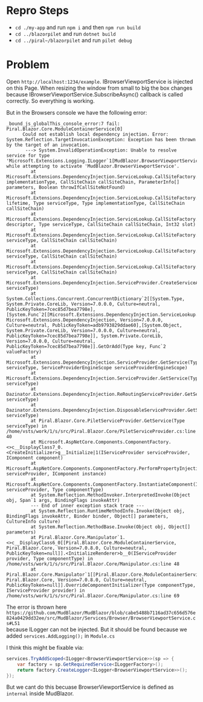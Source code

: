 # Repro Steps
- `cd ./my-app` and run `npm i` and then `npm run build`
- `cd ../blazorpilet` and run `dotnet build`
- `cd ../piral~/blazorpilet` and run `pilet debug`

#  Problem
Open `http://localhost:1234/example`.
IBrowserViewportService is injected on this Page. 
When resizing the window from small to big the box changes because IBrowserViewportService.SubscribeAsync() callback is called correctly.
So everything is working.

But in the Browsers console we have the following error: 
```
_bound_js_globalThis_console_error:7 fail: Piral.Blazor.Core.ModuleContainerService[0]
      Could not establish local dependency injection. Error: System.Reflection.TargetInvocationException: Exception has been thrown by the target of an invocation.
       ---> System.InvalidOperationException: Unable to resolve service for type 'Microsoft.Extensions.Logging.ILogger`1[MudBlazor.BrowserViewportService]' while attempting to activate 'MudBlazor.BrowserViewportService'.
         at Microsoft.Extensions.DependencyInjection.ServiceLookup.CallSiteFactory.CreateArgumentCallSites(Type implementationType, CallSiteChain callSiteChain, ParameterInfo[] parameters, Boolean throwIfCallSiteNotFound)
         at Microsoft.Extensions.DependencyInjection.ServiceLookup.CallSiteFactory.CreateConstructorCallSite(ResultCache lifetime, Type serviceType, Type implementationType, CallSiteChain callSiteChain)
         at Microsoft.Extensions.DependencyInjection.ServiceLookup.CallSiteFactory.TryCreateExact(ServiceDescriptor descriptor, Type serviceType, CallSiteChain callSiteChain, Int32 slot)
         at Microsoft.Extensions.DependencyInjection.ServiceLookup.CallSiteFactory.TryCreateExact(Type serviceType, CallSiteChain callSiteChain)
         at Microsoft.Extensions.DependencyInjection.ServiceLookup.CallSiteFactory.CreateCallSite(Type serviceType, CallSiteChain callSiteChain)
         at Microsoft.Extensions.DependencyInjection.ServiceLookup.CallSiteFactory.GetCallSite(Type serviceType, CallSiteChain callSiteChain)
         at Microsoft.Extensions.DependencyInjection.ServiceProvider.CreateServiceAccessor(Type serviceType)
         at System.Collections.Concurrent.ConcurrentDictionary`2[[System.Type, System.Private.CoreLib, Version=7.0.0.0, Culture=neutral, PublicKeyToken=7cec85d7bea7798e],[System.Func`2[[Microsoft.Extensions.DependencyInjection.ServiceLookup.ServiceProviderEngineScope, Microsoft.Extensions.DependencyInjection, Version=7.0.0.0, Culture=neutral, PublicKeyToken=adb9793829ddae60],[System.Object, System.Private.CoreLib, Version=7.0.0.0, Culture=neutral, PublicKeyToken=7cec85d7bea7798e]], System.Private.CoreLib, Version=7.0.0.0, Culture=neutral, PublicKeyToken=7cec85d7bea7798e]].GetOrAdd(Type key, Func`2 valueFactory)
         at Microsoft.Extensions.DependencyInjection.ServiceProvider.GetService(Type serviceType, ServiceProviderEngineScope serviceProviderEngineScope)
         at Microsoft.Extensions.DependencyInjection.ServiceProvider.GetService(Type serviceType)
         at Dazinator.Extensions.DependencyInjection.ReRoutingServiceProvider.GetService(Type serviceType)
         at Dazinator.Extensions.DependencyInjection.DisposableServiceProvider.GetService(Type serviceType)
         at Piral.Blazor.Core.PiletServiceProvider.GetService(Type serviceType) in /home/vsts/work/1/s/src/Piral.Blazor.Core/PiletServiceProvider.cs:line 40
         at Microsoft.AspNetCore.Components.ComponentFactory.<>c__DisplayClass7_0.<CreateInitializer>g__Initialize|1(IServiceProvider serviceProvider, IComponent component)
         at Microsoft.AspNetCore.Components.ComponentFactory.PerformPropertyInjection(IServiceProvider serviceProvider, IComponent instance)
         at Microsoft.AspNetCore.Components.ComponentFactory.InstantiateComponent(IServiceProvider serviceProvider, Type componentType)
         at System.Reflection.MethodInvoker.InterpretedInvoke(Object obj, Span`1 args, BindingFlags invokeAttr)
         --- End of inner exception stack trace ---
         at System.Reflection.RuntimeMethodInfo.Invoke(Object obj, BindingFlags invokeAttr, Binder binder, Object[] parameters, CultureInfo culture)
         at System.Reflection.MethodBase.Invoke(Object obj, Object[] parameters)
         at Piral.Blazor.Core.Manipulator`1.<>c__DisplayClass6_0[[Piral.Blazor.Core.ModuleContainerService, Piral.Blazor.Core, Version=7.0.8.0, Culture=neutral, PublicKeyToken=null]].<InitializeRenderer>b__0(IServiceProvider provider, Type componentType) in /home/vsts/work/1/s/src/Piral.Blazor.Core/Manipulator.cs:line 48
         at Piral.Blazor.Core.Manipulator`1[[Piral.Blazor.Core.ModuleContainerService, Piral.Blazor.Core, Version=7.0.8.0, Culture=neutral, PublicKeyToken=null]].OverrideComponentInitializer(Type componentType, IServiceProvider provider) in /home/vsts/work/1/s/src/Piral.Blazor.Core/Manipulator.cs:line 69
```

The error is thrown here `https://github.com/MudBlazor/MudBlazor/blob/cabe5488b7116ad37c656d576e824a0429dd32ee/src/MudBlazor/Services/Browser/BrowserViewportService.cs#L51`  
because ILogger<BrowserViewportService> can not be injected. But it should be found because we added `services.AddLogging();` in `Module.cs`


I think this might be fixable via:
``` c#
services.TryAddScoped<ILogger<BrowserViewportService>>(sp => {
    var factory = sp.GetRequiredService<ILoggerFactory>();
    return factory.CreateLogger<ILogger<BrowserViewportService>>();
});
```
But we cant do this becuase BrowserViewportService is defined as `internal` inside MudBlazor.
